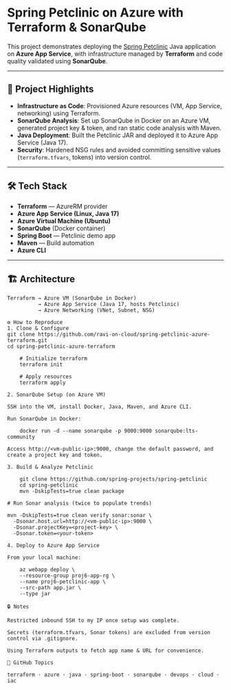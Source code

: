 # Spring Petclinic on Azure with Terraform & SonarQube

This project demonstrates deploying the [Spring Petclinic](https://github.com/spring-projects/spring-petclinic) Java application on **Azure App Service**, with infrastructure managed by **Terraform** and code quality validated using **SonarQube**.

---

## 🚀 Project Highlights
- **Infrastructure as Code**: Provisioned Azure resources (VM, App Service, networking) using Terraform.
- **SonarQube Analysis**: Set up SonarQube in Docker on an Azure VM, generated project key & token, and ran static code analysis with Maven.
- **Java Deployment**: Built the Petclinic JAR and deployed it to Azure App Service (Java 17).
- **Security**: Hardened NSG rules and avoided committing sensitive values (`terraform.tfvars`, tokens) into version control.

---

## 🛠️ Tech Stack
- **Terraform** — AzureRM provider
- **Azure App Service (Linux, Java 17)**
- **Azure Virtual Machine (Ubuntu)**
- **SonarQube** (Docker container)
- **Spring Boot** — Petclinic demo app
- **Maven** — Build automation
- **Azure CLI**

---

## 🏗️ Architecture
```plaintext
Terraform → Azure VM (SonarQube in Docker)
          → Azure App Service (Java 17, hosts Petclinic)
          → Azure Networking (VNet, Subnet, NSG)

⚙️ How to Reproduce
1. Clone & Configure
git clone https://github.com/ravi-on-cloud/spring-petclinic-azure-terraform.git
cd spring-petclinic-azure-terraform

    # Initialize terraform
    terraform init

    # Apply resources
    terraform apply

2. SonarQube Setup (on Azure VM)

SSH into the VM, install Docker, Java, Maven, and Azure CLI.

Run SonarQube in Docker:

    docker run -d --name sonarqube -p 9000:9000 sonarqube:lts-community

Access http://<vm-public-ip>:9000, change the default password, and create a project key and token.

3. Build & Analyze Petclinic

    git clone https://github.com/spring-projects/spring-petclinic
    cd spring-petclinic
    mvn -DskipTests=true clean package

# Run Sonar analysis (twice to populate trends)

mvn -DskipTests=true clean verify sonar:sonar \
  -Dsonar.host.url=http://<vm-public-ip>:9000 \
  -Dsonar.projectKey=<project-key> \
  -Dsonar.token=<your-token>

4. Deploy to Azure App Service

From your local machine:

    az webapp deploy \
    --resource-group proj6-app-rg \
    --name proj6-petclinic-app \
    --src-path app.jar \
    --type jar

🔒 Notes

Restricted inbound SSH to my IP once setup was complete.

Secrets (terraform.tfvars, Sonar tokens) are excluded from version control via .gitignore.

Using Terraform outputs to fetch app name & URL for convenience.

📌 GitHub Topics

terraform · azure · java · spring-boot · sonarqube · devops · cloud · iac

